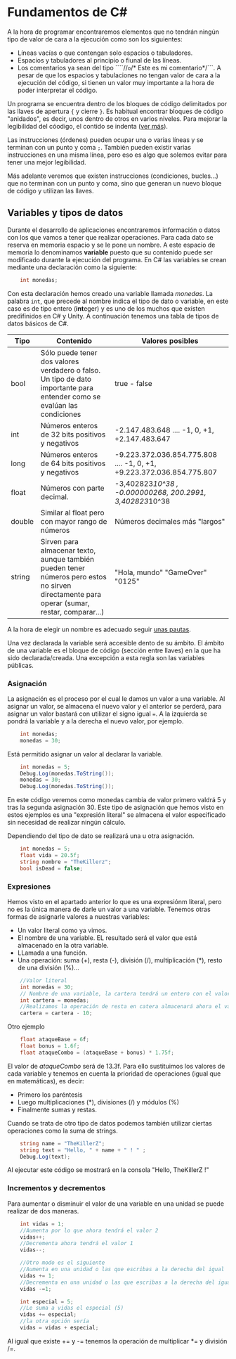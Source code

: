 # Fundamentos de C#
A la hora de programar encontraremos elementos que no tendrán ningún tipo de valor de cara a la ejecución como son los siguientes:
- Líneas vacías o que contengan solo espacios o tabuladores.
- Espacios y tabuladores al principio o fiunal de las líneas.
- Los comentarios ya sean del tipo ````//``` o ```/* Este es mi comentario*/```.
A pesar de que los espacios y tabulaciones no tengan valor de cara a la ejecución del código, si tienen un valor muy importante a la hora de poder interpretar el código. 

Un programa se encuentra dentro de los bloques de código delimitados por las llaves de apertura ``` { ``` y cierre ``` } ```. Es habitual encontrar bloques de código "anidados", es decir, unos dentro de otros en varios niveles. Para mejorar la legibilidad del cóodigo, el contido se indenta ([ver más](https://github.com/Cheomm88/unity-clean-code#identation)). 

Las instrucciones (órdenes) pueden ocupar una o varias líneas y se terminan con un punto y coma ```;```. También pueden existir varias instrucciones en una misma línea, pero eso es algo que solemos evitar para tener una mejor legibilidad.

Más adelante veremos que existen instrucciones (condiciones, bucles...) que no terminan con un punto y coma, sino que generan un nuevo bloque de código y utilizan las llaves.

## Variables y tipos de datos

Durante el desarrollo de aplicaciones encontraremos información o datos con los que vamos a tener que realizar operaciones. Para cada dato se reserva en memoria espacio y se le pone un nombre. A este espacio de memoria lo denominamos **variable** puesto que su contenido puede ser modificado durante la ejecución del programa. En C# las variables se crean mediante una declaración como la siguiente: 

```csharp
	int monedas;
```

Con esta declaración hemos creado una variable llamada _monedas_. La palabra ```int```, que precede al nombre indica el tipo de dato o variable, en este caso es de tipo entero (**int**eger) y es uno de los muchos que existen predifinidos en C# y Unity. A continuación tenemos una tabla de tipos de datos básicos de C#.

Tipo | Contenido | Valores posibles
------ | -------  | ----------
bool | Sólo puede tener dos valores verdadero o falso. Un tipo de dato importante para entender como se evalúan las condiciones | true - false
int | Números enteros de 32 bits positivos y negativos | -2.147.483.648 .... -1, 0, +1, +2.147.483.647
long | Números enteros de 64 bits positivos y negativos | -9.223.372.036.854.775.808 .... -1, 0, +1, +9.223.372.036.854.775.807
float | Números con parte decimal. | -3,402823*10^38 , -0.000000268, 200.2991, 3,402823*10^38
double | Similar al float pero con mayor rango de números | Números decimales más "largos"
string | Sirven para almacenar texto, aunque también pueden tener números pero estos no sirven directamente para operar (sumar, restar, comparar...) | "Hola, mundo" "GameOver" "0125"

A la hora de elegir un nombre es adecuado seguir [unas pautas](https://github.com/Cheomm88/unity-clean-code#variables).

Una vez declarada la variable será accesible dento de su ámbito. El ámbito de una variable es el bloque de código (sección entre llaves) en la que ha sido declarada/creada. Una excepción a esta regla son las variables públicas.

### Asignación

La asignación es el proceso por el cual le damos un valor a una variable. Al asignar un valor, se almacena el nuevo valor y el anterior se perderá, para asignar un valor bastará con utilizar el signo igual ``` = ```. A la izquierda se pondrá la variable y a la derecha el nuevo valor, por ejemplo.



```csharp
	int monedas;
	monedas = 30; 
```

Está permitido asignar un valor al declarar la variable.

```csharp
	int monedas = 5;
	Debug.Log(monedas.ToString());
	monedas = 30; 
	Debug.Log(monedas.ToString());
```

En este código veremos como monedas cambia de valor primero valdrá 5 y tras la segunda asignación 30. Este tipo de asignación que hemos visto en estos ejemplos es una "expresión literal" se almacena el valor especificado sin necesidad de realizar ningún cálculo.

Dependiendo del tipo de dato se realizará una u otra asignación.

```csharp
	int monedas = 5;
	float vida = 20.5f;
	string nombre = "TheKillerz";
	bool isDead = false;
```

### Expresiones

Hemos visto en el apartado anterior lo que es una expresiónm literal, pero no es la única manera de darle un valor a una variable. Tenemos otras formas de asignarle valores a nuestras variables:
- Un valor literal como ya vimos.
- El nombre de una variable. EL resultado será el valor que está almacenado en la otra variable.
- LLamada a una función.
- Una operación: suma (+), resta (-), división (/), multiplicación (*), resto de una división (%)...

```csharp
	//Valor literal
	int monedas = 30;
	// Nombre de una variable, la cartera tendrá un entero con el valor 30.
	int cartera = monedas; 
	//Realizamos la operación de resta en catera almacenará ahora el valor de 30-10, es decir, 20
	cartera = cartera - 10;
```
Otro ejemplo

```csharp
	float ataqueBase = 6f;
	float bonus = 1.6f;
	float ataqueCombo = (ataqueBase + bonus) * 1.75f;
```
El valor de _ataqueCombo_ será de 13.3f. Para ello sustituimos los valores de cada variable y tenemos en cuenta la prioridad de operaciones (igual que en matemáticas), es decir:
- Primero los paréntesis
- Luego multiplicaciones (*), divisiones (/) y módulos (%)
- Finalmente sumas y restas.

Cuando se trata de otro tipo de datos podemos también utilizar ciertas operaciones como la suma de strings.


```csharp
	string name = "TheKillerZ";
	string text = "Hello, " + name + " ! " ;
	Debug.Log(text);
```

Al ejecutar este código se mostrará en la consola "Hello, TheKillerZ !"

### Incrementos y decrementos

Para aumentar o disminuir el valor de una variable en una unidad se puede realizar de dos maneras.

```csharp
	int vidas = 1;
	//Aumenta por lo que ahora tendrá el valor 2
	vidas++;
	//Decrementa ahora tendrá el valor 1
	vidas--;

	//Otro modo es el siguiente  
	//Aumenta en una unidad o las que escribas a la derecha del igual
	vidas += 1;
	//Decrementa en una unidad o las que escribas a la derecha del igual
	vidas -=1;

	int especial = 5;
	//Le suma a vidas el especial (5)
	vidas += especial;
	//la otra opción sería
	vidas = vidas + especial;

```

Al igual que existe += y -= tenemos la operación de multiplicar *= y división /=.
